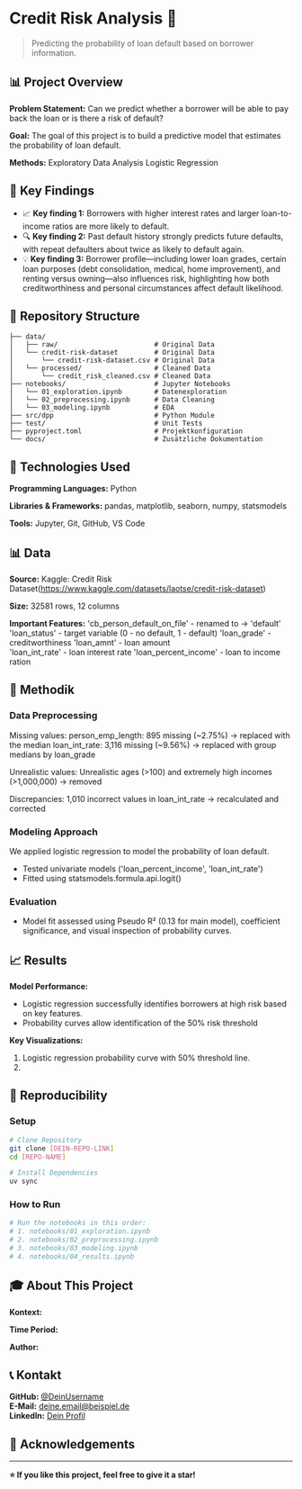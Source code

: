 # Credit Risk Analysis 🚀

> Predicting the probability of loan default based on borrower information.

## 📊 Project Overview

**Problem Statement:** 
Can we predict whether a borrower will be able to pay back the loan or is there a risk of default?

**Goal:** 
The goal of this project is to build a predictive model that estimates the probability of loan default.

**Methods:** 
Exploratory Data Analysis
Logistic Regression

## 🎯 Key Findings

- 📈 **Key finding 1:** Borrowers with higher interest rates and larger loan-to-income ratios are more likely to default.
- 🔍 **Key finding 2:** Past default history strongly predicts future defaults, with repeat defaulters about twice as likely to default again.
- 💡 **Key finding 3:** Borrower profile—including lower loan grades, certain loan purposes (debt consolidation, medical, home improvement), and renting versus owning—also influences risk, highlighting how both creditworthiness and personal circumstances affect default likelihood.

## 📁 Repository Structure

```
├── data/
│   ├── raw/                        # Original Data
│   └── credit-risk-dataset         # Original Data 
│       └── credit-risk-dataset.csv # Original Data 
│   └── processed/                  # Cleaned Data
│       └── credit_risk_cleaned.csv # Cleaned Data
├── notebooks/                      # Jupyter Notebooks
│   └── 01_exploration.ipynb        # Datenexploration
│   └── 02_preprocessing.ipynb      # Data Cleaning
│   └── 03_modeling.ipynb           # EDA
├── src/dpp                         # Python Module
├── test/                           # Unit Tests
├── pyproject.toml                  # Projektkonfiguration
└── docs/                           # Zusätzliche Dokumentation
```

## 🔧 Technologies Used

**Programming Languages:**
Python

**Libraries & Frameworks:**
pandas, matplotlib, seaborn, numpy, statsmodels

**Tools:**
Jupyter, Git, GitHub, VS Code

## 📊 Data

**Source:** 
Kaggle: Credit Risk Dataset(https://www.kaggle.com/datasets/laotse/credit-risk-dataset) 

**Size:** 
32581 rows, 12 columns

**Important Features:** 
'cb_person_default_on_file' - renamed to -> 'default'
'loan_status' - target variable (0 - no default, 1 - default)
'loan_grade' - creditworthiness
'loan_amnt' - loan amount                  
'loan_int_rate' - loan interest rate 
'loan_percent_income' - loan to income ration

## 🤖 Methodik

### Data Preprocessing
Missing values:
person_emp_length: 895 missing (~2.75%) → replaced with the median
loan_int_rate: 3,116 missing (~9.56%) → replaced with group medians by loan_grade

Unrealistic values:
Unrealistic ages (>100) and extremely high incomes (>1,000,000) → removed

Discrepancies:
1,010 incorrect values in loan_int_rate → recalculated and corrected

### Modeling Approach  
We applied logistic regression to model the probability of loan default.  
- Tested univariate models ('loan_percent_income', 'loan_int_rate')  
- Fitted using statsmodels.formula.api.logit()

### Evaluation
- Model fit assessed using Pseudo R² (0.13 for main model), coefficient significance, and visual inspection of probability curves.  

## 📈 Results

**Model Performance:**
- Logistic regression successfully identifies borrowers at high risk based on key features.  
- Probability curves allow identification of the 50% risk threshold

**Key Visualizations:**
1. Logistic regression probability curve with 50% threshold line.
2.

## 🚀 Reproducibility

### Setup
```bash
# Clone Repository 
git clone [DEIN-REPO-LINK]
cd [REPO-NAME]

# Install Dependencies 
uv sync
```

### How to Run
```bash
# Run the notebooks in this order:
# 1. notebooks/01_exploration.ipynb
# 2. notebooks/02_preprocessing.ipynb  
# 3. notebooks/03_modeling.ipynb
# 4. notebooks/04_results.ipynb
```


## 🎓 About This Project

**Kontext:** 
<!-- Im Rahmen welches Kurses/welcher Veranstaltung? -->

**Time Period:** 
<!-- Wann hast du das Projekt durchgeführt? -->

**Author:** 
<!-- Dein Name -->

## 📞 Kontakt

**GitHub:** [@DeinUsername](https://github.com/DeinUsername)  
**E-Mail:** deine.email@beispiel.de  
**LinkedIn:** [Dein Profil](https://linkedin.com/in/dein-profil)

## 🙏 Acknowledgements

<!-- Hier kannst du Personen oder Ressourcen erwähnen, die dir geholfen haben -->

---

**⭐ If you like this project, feel free to give it a star!**
